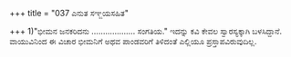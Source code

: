 +++
title = "037 ಎನುತ ಸಞ್ಜಯಸಹಿತ"

+++
1)"ಭೀಮನ ಜನಕರಿದನು ………………. ಸಂಗತಿಯ." ಇದನ್ನು ಕವಿ ಕೇವಲ ಸ್ವಾರಸ್ಯಕ್ಕಾಗಿ ಬಳಸಿದ್ದಾನೆ. ವಾಯುವಿನಿಂದ ಈ ವಿಚಾರ ಭೀಮನಿಗೆ ಅಥವ ಪಾಂಡವರಿಗೆ ತಿಳಿದಂತೆ ಎಲ್ಲಿಯೂ ಪ್ರಸ್ತಾಪವಿರುವುದಿಲ್ಲ.